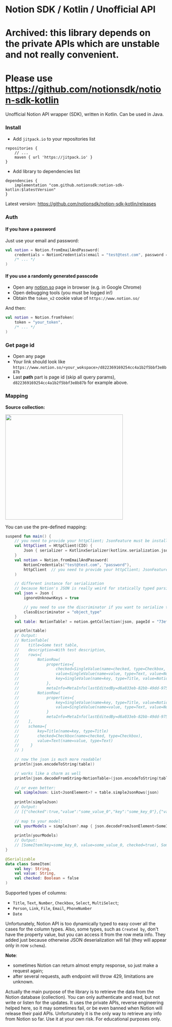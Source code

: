 # Notion SDK / Kotlin / Unofficial API

# Archived: this library depends on the private APIs which are unstable and not really convenient.
# Please use https://github.com/notionsdk/notion-sdk-kotlin

Unofficial Notion API wrapper (SDK), written in Kotlin. Can be used in Java.

### Install

- Add `jitpack.io` to your repositories list

```
repositories {
    // ...
    maven { url 'https://jitpack.io' }
}
```

- Add library to dependencies list

```
dependencies {
    implementation "com.github.notionsdk:notion-sdk-kotlin:$latestVersion"
}
```

Latest version: https://github.com/notionsdk/notion-sdk-kotlin/releases

### Auth
#### If you have a password
Just use your email and password:

```kotlin
val notion = Notion.fromEmailAndPassword(
    credentials = NotionCredentials(email = "test@test.com", password = "password"),
    /* ... */
)
```

#### If you use a randomly generated passcode
- Open any [notion.so](https://notion.so) page in browser (e.g. in Google Chrome)
- Open debugging tools (you must be logged in!)
- Obtain the `token_v2` cookie value of `https://www.notion.so/`

And then:
```kotlin
val notion = Notion.fromToken(
    token = "your_token",
    /* ... */
)
```

### Get page id
- Open any page
- Your link should look like `https://www.notion.so/<your_wokspace>/d822369169254cc4a1b2f5bbf3e8b87b`
- Last **path** part is page id (skip all query params), `d822369169254cc4a1b2f5bbf3e8b87b` for example above.

### Mapping

**Source collection:**

<img src="https://i.imgur.com/I7n9Cx0.png" data-canonical-src="https://i.imgur.com/I7n9Cx0.png" width="367" height="328" />

You can use the pre-defined mapping:

```kotlin
suspend fun main() {
    // you need to provide your httpClient; JsonFeature must be installed!
    val httpClient = HttpClient(CIO) {
        Json { serializer = KotlinxSerializer(kotlinx.serialization.json.Json { ignoreUnknownKeys = true }) }
    }
    val notion = Notion.fromEmailAndPassword(
        NotionCredentials("test@test.com", "password"),
        httpClient  // you need to provide your httpClient; JsonFeature must be installed!
    )

    // different instance for serialization 
    // because Notion's JSON is really weird for statically typed parsing
    val json = Json {
        ignoreUnknownKeys = true

        // you need to use the discriminator if you want to serialize the table back to json
        classDiscriminator = "object_type"
    }
    val table: NotionTable? = notion.getCollection(json, pageId = "73ef0bcb09424b00916e6e4f6759e310")

    println(table)
    // Output:
    // NotionTable(
    //    title=Some test table, 
    //    description=With test description, 
    //    rows=[
    //        NotionRow(
    //            properties={
    //                checked=SingleValue(name=checked, type=Checkbox, value=NotionProperty(label=Yes, value=Checkbox(checked=true))), 
    //                value=SingleValue(name=value, type=Text, value=NotionProperty(label=some_value_0, value=Text(text=some_value_0))), 
    //                key=SingleValue(name=key, type=Title, value=NotionProperty(label=some_key_0, value=Title(text=some_key_0)))
    //            }, 
    //            metaInfo=MetaInfo(lastEditedBy=d6a033eb-82bb-49dd-975c-82ccb739f30e, lastEditedTime=1606352460000, createdBy=d6a033eb-82bb-49dd-975c-82ccb739f30e, createdTime=1606350145225)), 
    //        NotionRow(
    //            properties={
    //                key=SingleValue(name=key, type=Title, value=NotionProperty(label=some_key_1, value=Title(text=some_key_1))), 
    //                value=SingleValue(name=value, type=Text, value=NotionProperty(label=some_value_1, value=Text(text=some_value_1)))
    //            }
    //            metaInfo=MetaInfo(lastEditedBy=d6a033eb-82bb-49dd-975c-82ccb739f30e, lastEditedTime=1606350180000, createdBy=d6a033eb-82bb-49dd-975c-82ccb739f30e, createdTime=1606350145225))
    //    ], 
    //    schema={
    //        key=Title(name=key, type=Title)
    //        checked=Checkbox(name=checked, type=Checkbox), 
    //        value=Text(name=value, type=Text)
    //     }
    // )

    // now the json is much more readable!
    println(json.encodeToString(table))

    // works like a charm as well
    println(json.decodeFromString<NotionTable>(json.encodeToString(table)))
    
    // or even better:
    val simpleJson: List<JsonElement>? = table.simpleJsonRows(json)
    
    println(simpleJson)
    // Output:
    // [{"checked":true,"value":"some_value_0","key":"some_key_0"},{"value":"some_value_1","key":"some_key_1"}]
    
    // map to your model:
    val yourModels = simpleJson?.map { json.decodeFromJsonElement<SomeItem>(it) }
    
    println(yourModels)
    // Output:
    // [SomeItem(key=some_key_0, value=some_value_0, checked=true), SomeItem(key=some_key_1, value=some_value_1, checked=false)]
}

@Serializable
data class SomeItem(
    val key: String,
    val value: String,
    val checked: Boolean = false
)
```

Supported types of columns:
- `Title`, `Text`, `Number`, `Checkbox`, `Select`, `MultiSelect`;
- `Person`, `Link`, `File`, `Email`, `PhoneNumber`
- `Date`

Unfortunately, Notion API is too dynamically typed to easy cover all the cases for the column types.
Also, some types, such as `Created by`, don't have the property value, but you can access it from the row meta info.
They added just because otherwise JSON deserialization will fail (they will appear only in row `schema`).

**Note**:
- sometimes Notion can return almost empty response, so just make a request again;
- after several requests, auth endpoint will throw 429, limitations are unknown.

Actually the main purpose of the library is to retrieve the data from the Notion database (collection).
You can only authenticate and read, but not write or listen for the updates.
It uses the private APIs, reverse engineering helped here, so it may sometimes fail, or be even banned when Notion will release their paid APIs.
Unfortunately it is the only way to retrieve any info from Notion so far.
Use it at your own risk. For educational purposes only.
